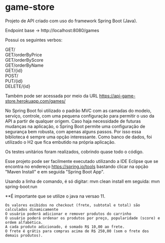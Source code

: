 # game-store

Projeto de API criado com uso do framework Spring Boot (Java).

Endpoint base -> http://localhost:8080/games

Possui os seguintes verbos:

GET/  
GET/orderByPrice\
GET/orderByScore\
GET/orderByName\
GET/{id}\
POST/\
PUT/{id}\
DELETE/{id}

Também pode ser acessada por meio da URL https://api-game-store.herokuapp.com/games/

No Spring Boot foi utilizado o padrão MVC com as camadas do modelo, serviço, controle, com uma pequena configuração para permitir o uso da API a partir de qualquer origem. Caso haja necessidade de futuras mudanças na aplicação, o Spring Boot permite uma configuração de segurança bem robusta, com apenas alguns passos. Por isso essa biblioteca é sempre uma opção interessante. Como banco de dados, foi utilizado o H2 que fica embutido na própria aplicação.

Os testes unitários foram realizados, cobrindo quase todo o código.

Esse projeto pode ser facilmente executado utilizando a IDE Eclipse que se encontra no endereço https://spring.io/tools bastando clicar na opção "Maven Install" e em seguida "Spring Boot App".

Usando a linha de comando, é só digitar: mvn clean install
em seguida: mvn spring-boot:run

**É importante que se utilize o java na versao 11.

    Os valores exibidos no checkout (frete, subtotal e total) são calculados dinamicamente
    O usuário poderá adicionar e remover produtos do carrinho
    O usuário poderá ordenar os produtos por preço, popularidade (score) e ordem alfabética.
    A cada produto adicionado, é somado R$ 10,00 ao frete.
    O frete é grátis para compras acima de R$ 250,00 (sem o frete dos demais produtos).


